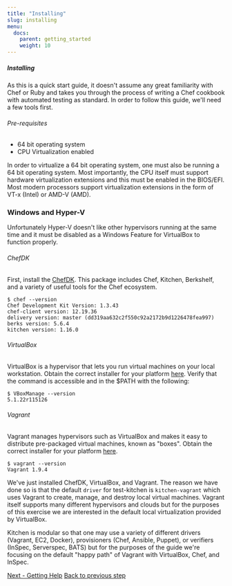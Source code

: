 ```yaml
---
title: "Installing"
slug: installing
menu:
  docs:
    parent: getting_started
    weight: 10
---
```


##### Installing

As this is a quick start guide, it doesn't assume any great familiarity with Chef or Ruby and takes you through the process of writing a Chef cookbook with automated testing as standard. In order to follow this guide, we'll need a few tools first.

###### Pre-requisites

- 64 bit operating system
- CPU Virtualization enabled

In order to virtualize a 64 bit operating system, one must also be running a 64 bit operating system. Most importantly, the CPU itself must support hardware virtualization extensions and this must be enabled in the BIOS/EFI. Most modern processors support virtualization extensions in the form of VT-x (Intel) or AMD-V (AMD).

<div class="callout">
<h3 class="callout--title">Windows and Hyper-V</h3>
Unfortunately Hyper-V doesn't like other hypervisors running at the same time and it must be disabled as a Windows Feature for VirtualBox to function properly.
</div>

###### ChefDK

First, install the [ChefDK](https://downloads.chef.io/chefdk). This package includes Chef, Kitchen, Berkshelf, and a variety of useful tools for the Chef ecosystem.

~~~
$ chef --version
Chef Development Kit Version: 1.3.43
chef-client version: 12.19.36
delivery version: master (dd319aa632c2f550c92a2172b9d1226478fea997)
berks version: 5.6.4
kitchen version: 1.16.0
~~~

###### VirtualBox

VirtualBox is a hypervisor that lets you run virtual machines on your local workstation. Obtain the correct installer for your platform [here](https://www.virtualbox.org/wiki/Downloads). Verify that the command is accessible and in the $PATH with the following:

~~~
$ VBoxManage --version
5.1.22r115126
~~~

###### Vagrant

Vagrant manages hypervisors such as VirtualBox and makes it easy to distribute pre-packaged virtual machines, known as "boxes". Obtain the correct installer for your platform [here](https://www.vagrantup.com/downloads.html).

~~~
$ vagrant --version
Vagrant 1.9.4
~~~

We've just installed ChefDK, VirtualBox, and Vagrant. The reason we have done so is that the default `driver` for test-kitchen is `kitchen-vagrant` which uses Vagrant to create, manage, and destroy local virtual machines. Vagrant itself supports many different hypervisors and clouds but for the purposes of this exercise we are interested in the default local virtualization provided by VirtualBox.

Kitchen is modular so that one may use a variety of different drivers (Vagrant, EC2, Docker), provisioners (Chef, Ansible, Puppet), or verifiers (InSpec, Serverspec, BATS) but for the purposes of the guide we're focusing on the default "happy path" of Vagrant with VirtualBox, Chef, and InSpec.


<div class="sidebar--footer">
<a class="button primary-cta" href="/docs/getting-started/getting-help">Next - Getting Help</a>
<a class="sidebar--footer--back" href="/docs/getting-started/">Back to previous step</a>
</div>
